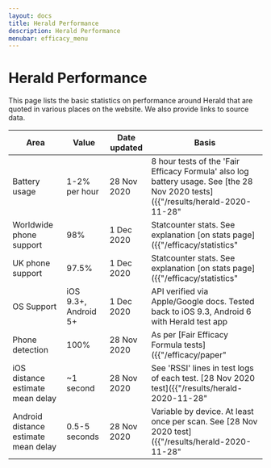 ```yaml
---
layout: docs
title: Herald Performance
description: Herald Performance
menubar: efficacy_menu
---
```


# Herald Performance

This page lists the basic statistics on performance around Herald
that are quoted in various places on the website. We also provide
links to source data.

|Area|Value|Date updated|Basis|
|---|---|---|---|
|Battery usage|1-2% per hour|28 Nov 2020|8 hour tests of the 'Fair Efficacy Formula' also log battery usage. See [the 28 Nov 2020 tests]({{"/results/herald-2020-11-28" | relative_url }}) for details|
|Worldwide phone support|98%|1 Dec 2020|Statcounter stats. See explanation [on stats page]({{"/efficacy/statistics" | relative_url }})|
|UK phone support|97.5%|1 Dec 2020|Statcounter stats. See explanation [on stats page]({{"/efficacy/statistics" | relative_url }})|
|OS Support| iOS 9.3+, Android 5+ | 1 Dec 2020| API verified via Apple/Google docs. Tested back to iOS 9.3, Android 6 with Herald test app|
|Phone detection|100%|28 Nov 2020|As per [Fair Efficacy Formula tests]({{"/efficacy/paper" | relative_url }}). See [the 28 Nov 2020 tests]({{"/results/herald-2020-11-28" | relative_url }}) for details|
|iOS distance estimate mean delay| ~1 second|28 Nov 2020|See 'RSSI' lines in test logs of each test. [28 Nov 2020 test]({{"/results/herald-2020-11-28" | relative_url }})|
|Android distance estimate mean delay| 0.5-5 seconds|28 Nov 2020|Variable by device. At least once per scan. See [28 Nov 2020 test]({{"/results/herald-2020-11-28" | relative_url }})|

